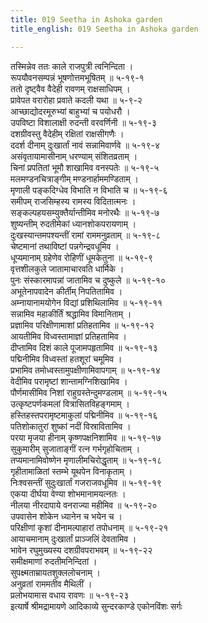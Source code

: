 ```yaml
---
title: 019 Seetha in Ashoka garden
title_english: 019 Seetha in Ashoka garden

---
```

तस्मिन्नेव ततः काले राजपुत्री त्वनिन्दिता ।  
रूपयौवनसम्पन्नं भूषणोत्तमभूषितम् ॥ ५-१९-१  
ततो दृष्ट्वैव वैदेही रावणम् राक्षसाधिपम् ।  
प्रावेपत वरारोहा प्रवाते कदली यथा ॥ ५-९-२  
आच्छाद्योदरमूरुभ्यां बाहुभ्यां च पयोधरौ ।  
उपविष्टा विशालाक्षी रुदन्ती वरवर्णिनी ॥ ५-१९-३  
दशग्रीवस्तु वैदेहीम् रक्षितां राक्षसीगणैः ।  
ददर्श दीनाम् दुःखार्तां नावं सन्नामिवार्णवे ॥ ५-१९-४  
असंवृतायामासीनाम् धरण्याम् संशितव्रताम् ।  
चिनां प्रपतितां भूमौ शाखामिव वनस्पतेः ॥ ५-१९-५  
मलमण्डनचित्राङ्गीम् मण्डनार्हाममण्डिताम् ।  
मृणाली पङ्कदिग्धेव विभाति न विभाति च ॥ ५-१९-६  
समीपम् राजसिम्हस्य रामस्य विदितात्मनः ।  
सङ्कल्पहयसम्युक्तैर्यान्तीमिव मनोरथैः ॥ ५-१९-७  
शुष्यन्तीम् रुदतीमेकां ध्यानशोकपरायणाम् ।  
दुःखस्यान्तमपश्यन्तीं रामां राममनुव्रताम् ॥ ५-१९-८  
चेष्टमानां तथाविष्टां पन्नगेन्द्रवधूमिव ।  
धूप्यमानाम् ग्रहेणेव रोहिणीं धूमकेतुना ॥ ५-१९-९  
वृत्तशीलकुले जातामाचारवति धार्मिके ।  
पुनः संस्कारमापन्नां जातामिव च दुष्कुले ॥ ५-१९-१०  
अभूतेनापवादेन कीर्तीम् निपतितामिव ।  
अम्नायानामयोगेन विद्यां प्रशिथिलामिव ॥ ५-१९-११  
सन्नामिव महाकीर्तिं श्रद्धामिव विमानिताम् ।  
प्रज्ञामिव परिक्षीणामाशां प्रतिहतामिव ॥ ५-१९-१२  
आयतीमिव विध्वस्तामाज्ञां प्रतिहतामिव ।  
दीप्तामिव दिशं काले पूजामपहृतामिव ॥ ५-१९-१३  
पद्मिनीमिव विध्वस्तां हतशूरां चमूमिव ।  
प्रभामिव तमोध्वस्तामुपक्षीणामिवापगाम् ॥ ५-१९-१४  
वेदीमिव परामृष्टां शान्तामग्निशिखामिव ।  
पौर्णमासीमिव निशां राहुग्रस्तेन्दुमण्डलाम् ॥ ५-१९-१५  
उत्कृष्टपर्णकमलां वित्रासितविहङ्गमाम् ।  
हस्तिहस्तपरामृष्टमाकुलां पद्मिनीमिव ॥ ५-१९-१६  
पतिशोकातुरां शुष्कां नदीं विस्रावितामिव ।  
परया मृजया हीनाम् कृष्णपक्षनिशामिव ॥ ५-१९-१७  
सुकुमारीम् सुजाताङ्गीं रत्न गर्भगृहोचिताम् ।  
तप्यमानामिवोष्णेन मृणालीमचिरोद्धृताम् ॥ ५-१९-१८  
गृहीतामाळितां स्तम्भे यूथपेन विनाकृताम् ।  
निःश्वसन्तीं सुदुःखार्तां गजराजवधूमिव ॥ ५-१९-१९  
एकया दीर्घया वेण्या शोभमानामयत्नतः ।  
नीलया नीरदापाये वनराज्या महीमिव ॥ ५-१९-२०  
उपवासेन शोकेन ध्यानेन च भयेन च ।  
परिक्षीणां कृशां दीनामल्पाहारां तपोधनाम् ॥ ५-१९-२१  
आयाचमानाम् दुःखार्तां प्राञ्जलिं देवतामिव ।  
भावेन रघुमुख्यस्य दशग्रीवपराभवम् ॥ ५-१९-२२  
समीक्षमाणां रुदतीमनिन्दितां ।  
सुपक्ष्मताम्रायतशुक्ललोचनाम् ।  
अनुव्रतां राममतीव मैथिलीं ।  
प्रलोभयामास वधाय रावणः ॥ ५-१९-२३  
इत्यार्षे श्रीमद्रामायणे आदिकाव्ये सुन्दरकाण्डे एकोनविंशः सर्गः